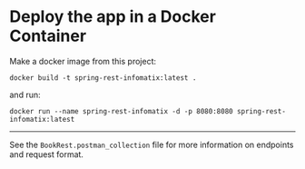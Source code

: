 # Deploy the app in a Docker Container
Make a docker image from this project:

`docker build -t spring-rest-infomatix:latest .  `

and run:

`docker run --name spring-rest-infomatix -d -p 8080:8080 spring-rest-infomatix:latest`

---
See the `BookRest.postman_collection` file for more information on endpoints and request format.
